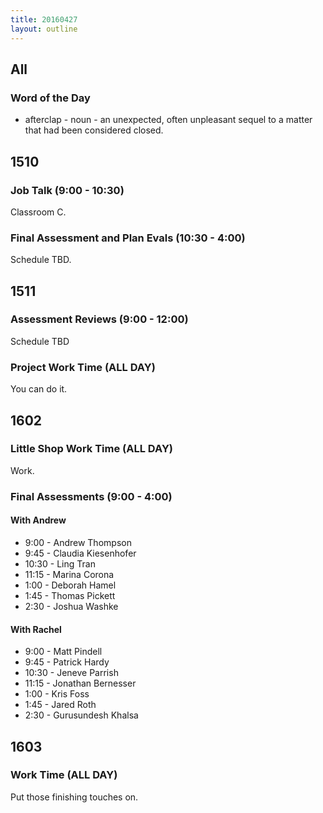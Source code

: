 ```yaml
---
title: 20160427
layout: outline
---
```


## All

### Word of the Day
* afterclap - noun - an unexpected, often unpleasant sequel to a matter that
had been considered closed.


## 1510

### Job Talk (9:00 - 10:30)

Classroom C.


### Final Assessment and Plan Evals (10:30 - 4:00)

Schedule TBD.


## 1511

### Assessment Reviews (9:00 - 12:00)

Schedule TBD

### Project Work Time (ALL DAY)

You can do it.


## 1602

### Little Shop Work Time (ALL DAY)

Work.

### Final Assessments (9:00 - 4:00)

#### With Andrew

* 9:00 - Andrew Thompson
* 9:45 - Claudia Kiesenhofer
* 10:30 - Ling Tran
* 11:15 - Marina Corona
* 1:00 - Deborah Hamel
* 1:45 - Thomas Pickett
* 2:30 - Joshua Washke

#### With Rachel

* 9:00 - Matt Pindell
* 9:45 - Patrick Hardy
* 10:30 - Jeneve Parrish
* 11:15 - Jonathan Bernesser
* 1:00 - Kris Foss
* 1:45 - Jared Roth
* 2:30 - Gurusundesh Khalsa

## 1603

### Work Time (ALL DAY)

Put those finishing touches on.
